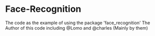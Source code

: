 # Face-Recognition
The code as the example of using the package 'face_recognition'
The Author of this code including @Lomo and @charles (Mainly by them)
